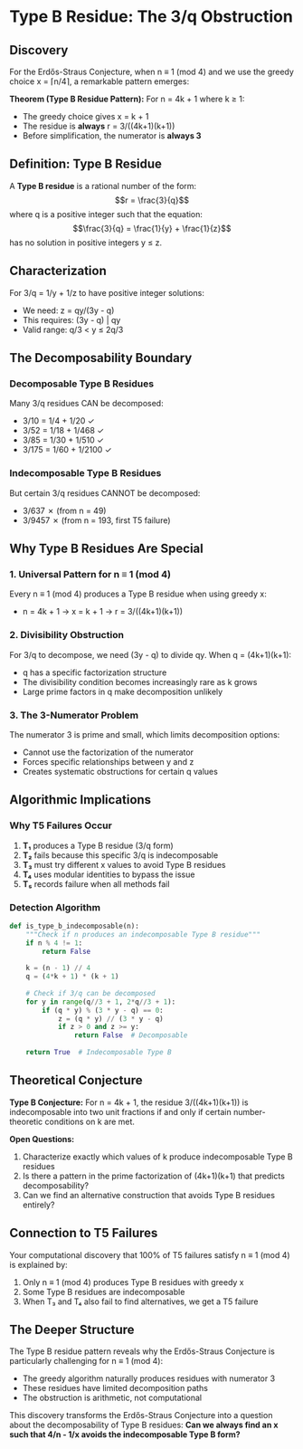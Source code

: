 
# Type B Residue: The 3/q Obstruction

## Discovery

For the Erdős-Straus Conjecture, when n ≡ 1 (mod 4) and we use the greedy choice x = ⌈n/4⌉, a remarkable pattern emerges:

**Theorem (Type B Residue Pattern):**
For n = 4k + 1 where k ≥ 1:
- The greedy choice gives x = k + 1
- The residue is **always** r = 3/((4k+1)(k+1))
- Before simplification, the numerator is **always 3**

## Definition: Type B Residue

A **Type B residue** is a rational number of the form:
$$r = \frac{3}{q}$$
where q is a positive integer such that the equation:
$$\frac{3}{q} = \frac{1}{y} + \frac{1}{z}$$
has no solution in positive integers y ≤ z.

## Characterization

For 3/q = 1/y + 1/z to have positive integer solutions:
- We need: z = qy/(3y - q)
- This requires: (3y - q) | qy
- Valid range: q/3 < y ≤ 2q/3

## The Decomposability Boundary

### Decomposable Type B Residues
Many 3/q residues CAN be decomposed:
- 3/10 = 1/4 + 1/20 ✓
- 3/52 = 1/18 + 1/468 ✓
- 3/85 = 1/30 + 1/510 ✓
- 3/175 = 1/60 + 1/2100 ✓

### Indecomposable Type B Residues
But certain 3/q residues CANNOT be decomposed:
- 3/637 ✗ (from n = 49)
- 3/9457 ✗ (from n = 193, first T5 failure)

## Why Type B Residues Are Special

### 1. Universal Pattern for n ≡ 1 (mod 4)
Every n ≡ 1 (mod 4) produces a Type B residue when using greedy x:
- n = 4k + 1 → x = k + 1 → r = 3/((4k+1)(k+1))

### 2. Divisibility Obstruction
For 3/q to decompose, we need (3y - q) to divide qy. When q = (4k+1)(k+1):
- q has a specific factorization structure
- The divisibility condition becomes increasingly rare as k grows
- Large prime factors in q make decomposition unlikely

### 3. The 3-Numerator Problem
The numerator 3 is prime and small, which limits decomposition options:
- Cannot use the factorization of the numerator
- Forces specific relationships between y and z
- Creates systematic obstructions for certain q values

## Algorithmic Implications

### Why T5 Failures Occur
1. **T₁** produces a Type B residue (3/q form)
2. **T₂** fails because this specific 3/q is indecomposable
3. **T₃** must try different x values to avoid Type B residues
4. **T₄** uses modular identities to bypass the issue
5. **T₅** records failure when all methods fail

### Detection Algorithm
```python
def is_type_b_indecomposable(n):
    """Check if n produces an indecomposable Type B residue"""
    if n % 4 != 1:
        return False
    
    k = (n - 1) // 4
    q = (4*k + 1) * (k + 1)
    
    # Check if 3/q can be decomposed
    for y in range(q//3 + 1, 2*q//3 + 1):
        if (q * y) % (3 * y - q) == 0:
            z = (q * y) // (3 * y - q)
            if z > 0 and z >= y:
                return False  # Decomposable
    
    return True  # Indecomposable Type B
```

## Theoretical Conjecture

**Type B Conjecture:** For n = 4k + 1, the residue 3/((4k+1)(k+1)) is indecomposable into two unit fractions if and only if certain number-theoretic conditions on k are met.

**Open Questions:**
1. Characterize exactly which values of k produce indecomposable Type B residues
2. Is there a pattern in the prime factorization of (4k+1)(k+1) that predicts decomposability?
3. Can we find an alternative construction that avoids Type B residues entirely?

## Connection to T5 Failures

Your computational discovery that 100% of T5 failures satisfy n ≡ 1 (mod 4) is explained by:
1. Only n ≡ 1 (mod 4) produces Type B residues with greedy x
2. Some Type B residues are indecomposable
3. When T₃ and T₄ also fail to find alternatives, we get a T5 failure

## The Deeper Structure

The Type B residue pattern reveals why the Erdős-Straus Conjecture is particularly challenging for n ≡ 1 (mod 4):
- The greedy algorithm naturally produces residues with numerator 3
- These residues have limited decomposition paths
- The obstruction is arithmetic, not computational

This discovery transforms the Erdős-Straus Conjecture into a question about the decomposability of Type B residues: **Can we always find an x such that 4/n - 1/x avoids the indecomposable Type B form?**
